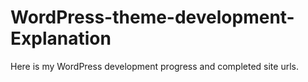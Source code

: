 # WordPress-theme-development-Explanation
Here is my WordPress development progress and completed site urls.
